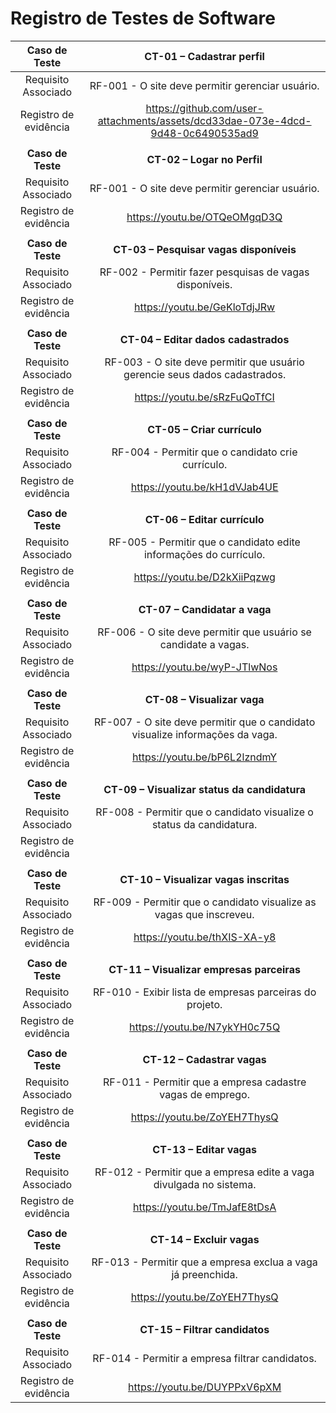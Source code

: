 # Registro de Testes de Software

| **Caso de Teste** 	| **CT-01 – Cadastrar perfil** 	|
|:---:	|:---:	|
|	Requisito Associado 	| RF-001 - O site deve permitir gerenciar usuário. |
|Registro de evidência | https://github.com/user-attachments/assets/dcd33dae-073e-4dcd-9d48-0c6490535ad9 |
|   |   |
| **Caso de Teste** 	| **CT-02 – Logar no Perfil** 	|
|	Requisito Associado 	| RF-001 - O site deve permitir gerenciar usuário. |
|Registro de evidência | https://youtu.be/OTQeOMgqD3Q |
|   |   |
| **Caso de Teste** 	| **CT-03 – Pesquisar vagas disponíveis** 	|
|	Requisito Associado 	| RF-002 -  Permitir fazer pesquisas de vagas disponíveis. |
|Registro de evidência | https://youtu.be/GeKloTdjJRw |
|   |   |
| **Caso de Teste** 	| **CT-04 – Editar dados cadastrados** 	|
|	Requisito Associado 	| RF-003 - O site deve permitir que usuário gerencie seus dados cadastrados. |
|Registro de evidência | https://youtu.be/sRzFuQoTfCI |
|   |   |
| **Caso de Teste** 	| **CT-05 – Criar currículo** 	|
|	Requisito Associado 	| RF-004 - Permitir que o candidato crie currículo. |
|Registro de evidência | https://youtu.be/kH1dVJab4UE |
|   |   |
| **Caso de Teste** 	| **CT-06 – Editar currículo** 	|
|	Requisito Associado 	| RF-005 - Permitir que o candidato edite informações do currículo. |
|Registro de evidência | https://youtu.be/D2kXiiPqzwg |
|   |   |
| **Caso de Teste** 	| **CT-07 – Candidatar a vaga** 	|
|	Requisito Associado 	| RF-006 - O site deve permitir que usuário se candidate a vagas. |
|Registro de evidência | https://youtu.be/wyP-JTlwNos |
|   |   |
| **Caso de Teste** 	| **CT-08 – Visualizar vaga** 	|
|	Requisito Associado 	| RF-007 - O site deve permitir que o candidato visualize informações da vaga. |
|Registro de evidência | https://youtu.be/bP6L2lzndmY |
|   |   |
| **Caso de Teste** 	| **CT-09 – Visualizar status da candidatura** 	|
|	Requisito Associado 	| RF-008 - Permitir que o candidato visualize o status da candidatura. |
|Registro de evidência |  |
|   |   |
| **Caso de Teste** 	| **CT-10 – Visualizar vagas inscritas** 	|
|	Requisito Associado 	| RF-009 - Permitir que o candidato visualize as vagas que inscreveu. |
|Registro de evidência | https://youtu.be/thXIS-XA-y8 |
|   |   |
| **Caso de Teste** 	| **CT-11 – Visualizar empresas parceiras** 	|
|	Requisito Associado 	| RF-010 - Exibir lista de empresas parceiras do projeto. |
|Registro de evidência | https://youtu.be/N7ykYH0c75Q |
|   |   |
| **Caso de Teste** 	| **CT-12 – Cadastrar vagas** 	|
|	Requisito Associado 	| RF-011 - Permitir que a empresa cadastre vagas de emprego. |
|Registro de evidência | https://youtu.be/ZoYEH7ThysQ |
|   |   |
| **Caso de Teste** 	| **CT-13 – Editar vagas** 	|
|	Requisito Associado 	| RF-012 - Permitir que a empresa edite a vaga divulgada no sistema. |
|Registro de evidência | https://youtu.be/TmJafE8tDsA |
|   |   |
| **Caso de Teste** 	| **CT-14 – Excluir vagas** 	|
|	Requisito Associado 	| RF-013 - Permitir que a empresa exclua a vaga já preenchida. |
|Registro de evidência |  https://youtu.be/ZoYEH7ThysQ |
|   |   |
| **Caso de Teste** 	| **CT-15 – Filtrar candidatos** 	|
|	Requisito Associado 	| RF-014 - Permitir a empresa filtrar candidatos. |
|Registro de evidência | https://youtu.be/DUYPPxV6pXM |

